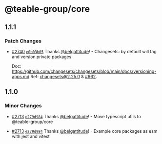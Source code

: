 # @teable-group/core

## 1.1.1

### Patch Changes

- [#2740](https://github.com/teable-group/teable/pull/2740) [`e0b03b05`](https://github.com/teable-group/teable/commit/e0b03b059ea2b75272c2a86139f7ff8b0af874a9) Thanks [@belgattitude](https://github.com/belgattitude)! - Changesets: by default will tag and version private packages

  Doc: https://github.com/changesets/changesets/blob/main/docs/versioning-apps.md
  Ref: [changesets@2.25.0](https://github.com/changesets/changesets/releases/tag/%40changesets%2Fcli%402.25.0) & [#662](https://github.com/changesets/changesets/pull/662).

## 1.1.0

### Minor Changes

- [#2713](https://github.com/teable-group/teable/pull/2713) [`e279d984`](https://github.com/teable-group/teable/commit/e279d984d01937264b077a111863b38d15fcb1d0) Thanks [@belgattitude](https://github.com/belgattitude)! - Move typescript utils to @teable-group/core

- [#2713](https://github.com/teable-group/teable/pull/2713) [`e279d984`](https://github.com/teable-group/teable/commit/e279d984d01937264b077a111863b38d15fcb1d0) Thanks [@belgattitude](https://github.com/belgattitude)! - Example core packages as esm with jest and vitest
